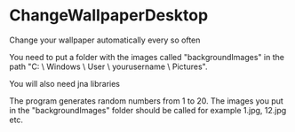 # ChangeWallpaperDesktop
Change your wallpaper automatically every so often

You need to put a folder with the images called "backgroundImages" in the path "C: \ Windows \ User \ yourusername \ Pictures".

You will also need jna libraries


The program generates random numbers from 1 to 20. The images you put in the "backgroundImages" folder should be called for example 1.jpg, 12.jpg etc.
